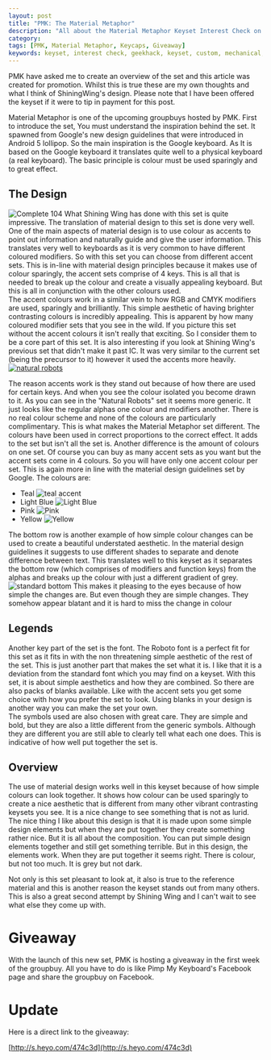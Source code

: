 ```yaml
---
layout: post
title: "PMK: The Material Metaphor"
description: "All about the Material Metaphor Keyset Interest Check on Signature Plastics."
category: 
tags: [PMK, Material Metaphor, Keycaps, Giveaway]
keywords: keyset, interest check, geekhack, keyset, custom, mechanical, keyboard, keyboards, shining, wing, pimpmykeyboard, signatureplastics, signature, plastic, roast, potatoes, roastpotatoes, material,  metaphor, design, abs, doubleshot, pbt,
---
```

PMK have asked me to create an overview of the set and this article was created for promotion. Whilst this is true these are my own thoughts and what I think of ShiningWing's design. Please note that I have been offered the keyset if it were to tip in payment for this post.

Material Metaphor is one of the upcoming groupbuys hosted by PMK. First to introduce the set, You must understand the inspiration behind the set. It spawned from Google's new design guidelines that were introduced in Android 5 lollipop. So the main inspiration is the Google keyboard. As It is based on the Google keyboard it translates quite well to a physical keyboard (a real keyboard). The basic principle is colour must be used sparingly and to great effect.

## The Design
![Complete 104](http://www.pimpmykeyboard.com/wp-content/uploads/2014/12/Google-Keyboard-Pink.png)
What Shining Wing has done with this set is quite impressive. The translation of material design to this set is done very well. One of the main aspects of material design is to use colour as accents to point out information and naturally guide and give the user information. This translates very well to keyboards as it is very common to have different coloured modifiers. So with this set you can choose from different accent sets. This is in-line with material design principles because it makes use of colour sparingly, the accent sets comprise of 4 keys. This is all that is needed to break up the colour and create a visually appealing keyboard. But this is all in conjunction with the other colours used.  
The accent colours work in a similar vein to how RGB and CMYK modifiers are used, sparingly and brilliantly. This simple aesthetic of having brighter contrasting colours is incredibly appealing. This is apparent by how many coloured modifier sets that you see in the wild. If you picture this set without the accent colours it isn't really that exciting. So I consider them to be a core part of this set. It is also interesting if you look at Shining Wing's previous set that didn't make it past IC. It was very similar to the current set (being the precursor to it) however it used the accents more heavily.
[![natural robots](http://fc04.deviantart.net/fs70/f/2014/266/7/a/7a7b46e411404878ac99ae560de60448-d80b4gj.png "Natural Robots, Precursor to The Material Metaphor")](http://shiningwingpony.deviantart.com/art/Natural-Robots-Keycap-Design-484248403)

The reason accents work is they stand out because of how there are used for certain keys. And when you see the colour isolated you become drawn to it. As you can see in the "Natural Robots" set it seems more generic. It just looks like the regular alphas one colour and modifiers another. There is no real colour scheme and none of the colours are particularly complimentary. This is what makes the Material Metaphor set different. The colours have been used in correct proportions to the correct effect. It adds to the set but isn't all the set is.
Another difference is the amount of colours on one set. Of course you can buy as many accent sets as you want but the accent sets come in 4 colours. So you will have only one accent colour per set. This is again more in line with the material design guidelines set by Google. The colours are:

* Teal
 ![teal accent](http://i.imgur.com/JcdF9Js.png)
* Light Blue
 ![Light Blue](http://i.imgur.com/ILHnD8t.png)
* Pink
 ![Pink](http://i.imgur.com/tWYcA0A.png)
* Yellow
 ![Yellow](http://i.imgur.com/mV5Wlxb.png)

The bottom row is another example of how simple colour changes can be used to create a beautiful understated aesthetic. In the material design guidelines it suggests to use different shades to separate and denote difference between text. This translates well to this keyset as it separates the bottom row (which comprises of modifiers and function keys) from the alphas and breaks up the colour with just a different gradient of grey.
![standard bottom](http://i.imgur.com/4UswT0k.png)
This makes it pleasing to the eyes because of how simple the changes are. But even though they are simple changes. They somehow appear blatant and it is hard to miss the change in colour

## Legends 
Another key part of the set is the font. The Roboto font is a perfect fit for this set as it fits in with the non threatening simple aesthetic of the rest of the set. This is just another part that makes the set what it is. I like that it is a deviation from the standard font which you may find on a keyset.
With this set, it is about simple aesthetics and how they are combined. So there are also packs of blanks available. Like with the accent sets you get some choice with how you prefer the set to look. Using blanks in your design is another way you can make the set your own.  
The symbols used are also chosen with great care. They are simple and bold, but they are also a little different from the generic symbols. Although they are different you are still able to clearly tell what each one does. This is indicative of how well put together the set is.

## Overview
The use of material design works well in this keyset because of how simple colours can look together. It shows how colour can be used sparingly to create a nice aesthetic that is different from many other vibrant contrasting keysets you see. It is a nice change to see something that is not as lurid. The nice thing I like about this design is that it is made upon some simple design elements but when they are put together they create something rather nice. But it is all about the composition. You can put simple design elements together and still get something terrible. But in this design, the elements work. When they are put together it seems right. There is colour, but not too much. It is grey but not dark.

Not only is this set pleasant to look at, it also is true to the reference material and this is another reason the keyset stands out from many others. This is also a great second attempt by Shining Wing and I can't wait to see what else they come up with.
# Giveaway
With the launch of this new set, PMK is hosting a giveaway in the first week of the groupbuy. All you have to do is like Pimp My Keyboard's Facebook page and share the groupbuy on Facebook.   
# Update
Here is a direct link to the giveaway:

[http://s.heyo.com/474c3d](http://s.heyo.com/474c3d)
